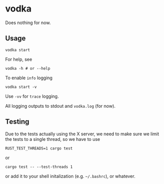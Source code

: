 # vodka

Does nothing for now.

## Usage

```
vodka start
```

For help, see

```
vodka -h # or --help
```

To enable `info` logging

```
vodka start -v
```

Use `-vv` for `trace` logging.

All logging outputs to stdout and `vodka.log` (for now).

## Testing

Due to the tests actually using the X server, we need to make sure we limit the
tests to a single thread, so we have to use

```
RUST_TEST_THREADS=1 cargo test
```

or

```
cargo test -- --test-threads 1
```

or add it to your shell initalization (e.g. `~/.bashrc`), or whatever.
